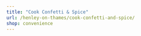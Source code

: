```yaml
---
title: "Cook Confetti & Spice"
url: /henley-on-thames/cook-confetti-and-spice/
shop: convenience
---
```

